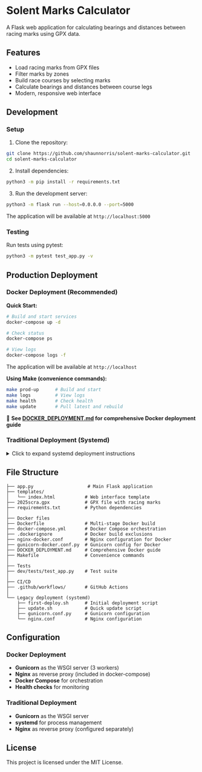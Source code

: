 # Solent Marks Calculator

A Flask web application for calculating bearings and distances between racing marks using GPX data.

## Features

- Load racing marks from GPX files
- Filter marks by zones
- Build race courses by selecting marks
- Calculate bearings and distances between course legs
- Modern, responsive web interface

## Development

### Setup

1. Clone the repository:
```bash
git clone https://github.com/shaunnorris/solent-marks-calculator.git
cd solent-marks-calculator
```

2. Install dependencies:
```bash
python3 -m pip install -r requirements.txt
```

3. Run the development server:
```bash
python3 -m flask run --host=0.0.0.0 --port=5000
```

The application will be available at `http://localhost:5000`

### Testing

Run tests using pytest:
```bash
python3 -m pytest test_app.py -v
```

## Production Deployment

### Docker Deployment (Recommended)

**Quick Start:**
```bash
# Build and start services
docker-compose up -d

# Check status
docker-compose ps

# View logs
docker-compose logs -f
```

The application will be available at `http://localhost`

**Using Make (convenience commands):**
```bash
make prod-up      # Build and start
make logs         # View logs
make health       # Check health
make update       # Pull latest and rebuild
```

📖 **See [DOCKER_DEPLOYMENT.md](DOCKER_DEPLOYMENT.md) for comprehensive Docker deployment guide**

### Traditional Deployment (Systemd)

<details>
<summary>Click to expand systemd deployment instructions</summary>

#### Initial Setup (First Time)

Use the `first-deploy.sh` script for initial server setup:

```bash
# On your production server
chmod +x first-deploy.sh
./first-deploy.sh
```

This script will:
- Create the application directory
- Clone the repository
- Set up Python virtual environment
- Install dependencies
- Configure Gunicorn
- Create and enable systemd service
- Set proper permissions

#### Updates (After Initial Setup)

Use the `update.sh` script for quick code updates:

```bash
# On your production server
chmod +x update.sh
./update.sh
```

This script will:
- Pull the latest code from GitHub
- Restart the service
- Show service status

#### Manual Deployment

If you prefer manual deployment:

```bash
# SSH into your production server
cd /var/www/marks.lymxod.org.uk

# Pull latest changes
git fetch origin
git reset --hard origin/main

# Restart the service
sudo systemctl restart solent-marks

# Check status
sudo systemctl status solent-marks
```
</details>

## File Structure

```
├── app.py                    # Main Flask application
├── templates/
│   └── index.html           # Web interface template
├── 2025scra.gpx             # GPX file with racing marks
├── requirements.txt         # Python dependencies
│
├── Docker files
├── Dockerfile               # Multi-stage Docker build
├── docker-compose.yml       # Docker Compose orchestration
├── .dockerignore            # Docker build exclusions
├── nginx-docker.conf        # Nginx configuration for Docker
├── gunicorn-docker.conf.py  # Gunicorn config for Docker
├── DOCKER_DEPLOYMENT.md     # Comprehensive Docker guide
├── Makefile                 # Convenience commands
│
├── Tests
├── dev/tests/test_app.py    # Test suite
│
├── CI/CD
├── .github/workflows/       # GitHub Actions
│
└── Legacy deployment (systemd)
    ├── first-deploy.sh      # Initial deployment script
    ├── update.sh            # Quick update script
    ├── gunicorn.conf.py     # Gunicorn configuration
    └── nginx.conf           # Nginx configuration
```

## Configuration

### Docker Deployment
- **Gunicorn** as the WSGI server (3 workers)
- **Nginx** as reverse proxy (included in docker-compose)
- **Docker Compose** for orchestration
- **Health checks** for monitoring

### Traditional Deployment
- **Gunicorn** as the WSGI server
- **systemd** for process management
- **Nginx** as reverse proxy (configured separately)

## License

This project is licensed under the MIT License. 